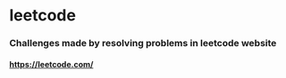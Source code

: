 # leetcode
### Challenges made by resolving problems in leetcode website
#### https://leetcode.com/
